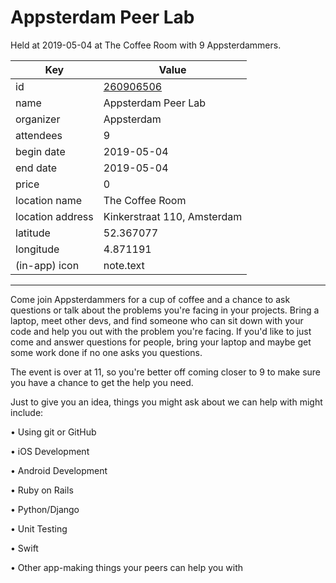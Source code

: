 # Appsterdam Peer Lab
Held at 2019-05-04 at The Coffee Room with 9 Appsterdammers.
        
|Key|Value
|---|---|
|id|[260906506](https://www.meetup.com/appsterdam/events/260906506/)|
|name|Appsterdam Peer Lab|
|organizer|Appsterdam|
|attendees|9|
|begin date|2019-05-04|
|end date|2019-05-04|
|price|0|
|location name|The Coffee Room|
|location address|Kinkerstraat 110, Amsterdam|
|latitude|52.367077|
|longitude|4.871191|
|(in-app) icon|note.text|

---

Come join Appsterdammers for a cup of coffee and a chance to ask questions or talk about the problems you're facing in your projects. Bring a laptop, meet other devs, and find someone who can sit down with your code and help you out with the problem you're facing. If you'd like to just come and answer questions for people, bring your laptop and maybe get some work done if no one asks you questions.

The event is over at 11, so you're better off coming closer to 9 to make sure you have a chance to get the help you need.

Just to give you an idea, things you might ask about we can help with might include:

• Using git or GitHub

• iOS Development

• Android Development

• Ruby on Rails

• Python/Django

• Unit Testing

• Swift

• Other app-making things your peers can help you with


